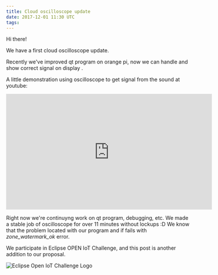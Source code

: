 ```yaml
---
title: Cloud oscilloscope update
date: 2017-12-01 11:30 UTC
tags:
---
```


Hi there! 

We have a first cloud oscilloscope update. 

Recently we've improved qt program on orange pi, now we can handle and show correct signal on display   .

A little demonstration using oscilloscope to get signal from the sound at youtube:

<iframe width="560" height="315" src="https://www.youtube.com/embed/qSb3a68M0-I" frameborder="0" gesture="media" allow="encrypted-media" allowfullscreen></iframe>

Right now we're continuyng work on qt program, debugging, etc. We made a stable job of oscilloscope for over 11 minutes without lockups :D We know that the problem
located with our program and if fails with *zone_watermark_ok* error. 

We participate in Eclipse OPEN IoT Challenge, and this post is another addition to our proposal. 

![Eclipse Open IoT Challenge Logo](https://iot.eclipse.org/images/_home/iot-challenge-card.jpg)